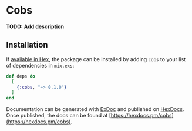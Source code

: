# Cobs

**TODO: Add description**

## Installation

If [available in Hex](https://hex.pm/docs/publish), the package can be installed
by adding `cobs` to your list of dependencies in `mix.exs`:

```elixir
def deps do
  [
    {:cobs, "~> 0.1.0"}
  ]
end
```

Documentation can be generated with [ExDoc](https://github.com/elixir-lang/ex_doc)
and published on [HexDocs](https://hexdocs.pm). Once published, the docs can
be found at [https://hexdocs.pm/cobs](https://hexdocs.pm/cobs).

